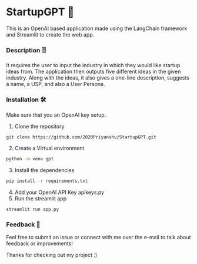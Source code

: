 # StartupGPT 🚀
This is an OpenAI based application made using the LangChain framework and Streamlit to create the web app.

### Description 🗄️
It requires the user to input the industry in which they would like startup ideas from. The application then outputs five different ideas in the given industry. Along with the ideas, it also gives a one-line description, suggests a name, a USP, and also a User Persona.

### Installation 🛠️
Make sure that you an OpenAI key setup.

 1. Clone the repository
```bash
git clone https://github.com/2020Priyanshu/StartupGPT.git
```
 2. Create a Virtual environment
```bash
python -m venv gpt
```
 3. Install the dependencies
```bash
pip install -r requirements.txt
```
 4. Add your OpenAI API Key apikeys.py
 5. Run the streamlit app
```bash
streamlit run app.py
```

### Feedback 📩
Feel free to submit an issue or connect with me over the e-mail to talk about feedback or improvements!

Thanks for checking out my project :)

